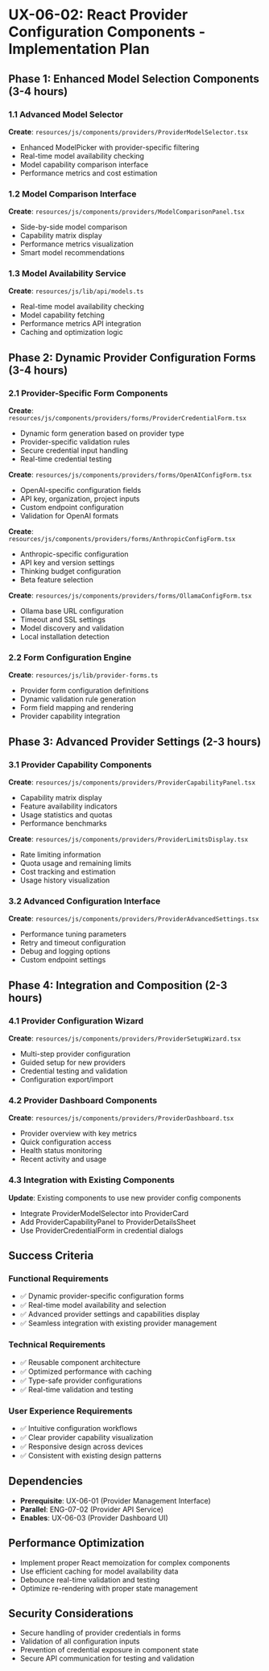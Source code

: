 # UX-06-02: React Provider Configuration Components - Implementation Plan

## Phase 1: Enhanced Model Selection Components (3-4 hours)

### 1.1 Advanced Model Selector
**Create**: `resources/js/components/providers/ProviderModelSelector.tsx`
- Enhanced ModelPicker with provider-specific filtering
- Real-time model availability checking
- Model capability comparison interface
- Performance metrics and cost estimation

### 1.2 Model Comparison Interface
**Create**: `resources/js/components/providers/ModelComparisonPanel.tsx`
- Side-by-side model comparison
- Capability matrix display
- Performance metrics visualization
- Smart model recommendations

### 1.3 Model Availability Service
**Create**: `resources/js/lib/api/models.ts`
- Real-time model availability checking
- Model capability fetching
- Performance metrics API integration
- Caching and optimization logic

## Phase 2: Dynamic Provider Configuration Forms (3-4 hours)

### 2.1 Provider-Specific Form Components
**Create**: `resources/js/components/providers/forms/ProviderCredentialForm.tsx`
- Dynamic form generation based on provider type
- Provider-specific validation rules
- Secure credential input handling
- Real-time credential testing

**Create**: `resources/js/components/providers/forms/OpenAIConfigForm.tsx`
- OpenAI-specific configuration fields
- API key, organization, project inputs
- Custom endpoint configuration
- Validation for OpenAI formats

**Create**: `resources/js/components/providers/forms/AnthropicConfigForm.tsx`
- Anthropic-specific configuration
- API key and version settings
- Thinking budget configuration
- Beta feature selection

**Create**: `resources/js/components/providers/forms/OllamaConfigForm.tsx`
- Ollama base URL configuration
- Timeout and SSL settings
- Model discovery and validation
- Local installation detection

### 2.2 Form Configuration Engine
**Create**: `resources/js/lib/provider-forms.ts`
- Provider form configuration definitions
- Dynamic validation rule generation
- Form field mapping and rendering
- Provider capability integration

## Phase 3: Advanced Provider Settings (2-3 hours)

### 3.1 Provider Capability Components
**Create**: `resources/js/components/providers/ProviderCapabilityPanel.tsx`
- Capability matrix display
- Feature availability indicators
- Usage statistics and quotas
- Performance benchmarks

**Create**: `resources/js/components/providers/ProviderLimitsDisplay.tsx`
- Rate limiting information
- Quota usage and remaining limits
- Cost tracking and estimation
- Usage history visualization

### 3.2 Advanced Configuration Interface
**Create**: `resources/js/components/providers/ProviderAdvancedSettings.tsx`
- Performance tuning parameters
- Retry and timeout configuration
- Debug and logging options
- Custom endpoint settings

## Phase 4: Integration and Composition (2-3 hours)

### 4.1 Provider Configuration Wizard
**Create**: `resources/js/components/providers/ProviderSetupWizard.tsx`
- Multi-step provider configuration
- Guided setup for new providers
- Credential testing and validation
- Configuration export/import

### 4.2 Provider Dashboard Components
**Create**: `resources/js/components/providers/ProviderDashboard.tsx`
- Provider overview with key metrics
- Quick configuration access
- Health status monitoring
- Recent activity and usage

### 4.3 Integration with Existing Components
**Update**: Existing components to use new provider config components
- Integrate ProviderModelSelector into ProviderCard
- Add ProviderCapabilityPanel to ProviderDetailsSheet
- Use ProviderCredentialForm in credential dialogs

## Success Criteria

### Functional Requirements
- ✅ Dynamic provider-specific configuration forms
- ✅ Real-time model availability and selection
- ✅ Advanced provider settings and capabilities display
- ✅ Seamless integration with existing provider management

### Technical Requirements
- ✅ Reusable component architecture
- ✅ Optimized performance with caching
- ✅ Type-safe provider configurations
- ✅ Real-time validation and testing

### User Experience Requirements
- ✅ Intuitive configuration workflows
- ✅ Clear provider capability visualization
- ✅ Responsive design across devices
- ✅ Consistent with existing design patterns

## Dependencies
- **Prerequisite**: UX-06-01 (Provider Management Interface)
- **Parallel**: ENG-07-02 (Provider API Service)
- **Enables**: UX-06-03 (Provider Dashboard UI)

## Performance Optimization
- Implement proper React memoization for complex components
- Use efficient caching for model availability data
- Debounce real-time validation and testing
- Optimize re-rendering with proper state management

## Security Considerations
- Secure handling of provider credentials in forms
- Validation of all configuration inputs
- Prevention of credential exposure in component state
- Secure API communication for testing and validation